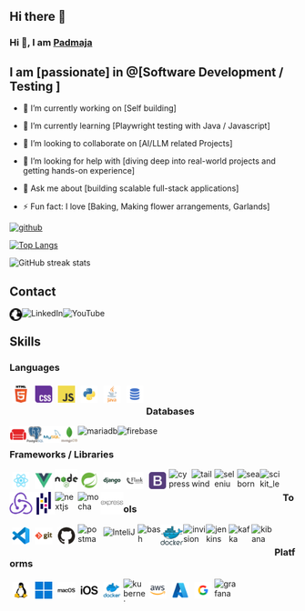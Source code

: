 ## Hi there 👋

<!-- Links -->
[website]: [http://example.net/](https://padmaja-ramesh.vercel.app/)
[youtube]: [https://www.youtube.com/](https://www.youtube.com/@Padmaja_Software)
[linkedin]: www.linkedin.com/in/padmaja-ramesh
<!-- End links -->

### Hi 👋, I am [Padmaja][website]

## I am [passionate] in @[Software Development / Testing ]
- 🔭 I’m currently working on [Self building]

- 🌱 I’m currently learning [Playwright testing with Java / Javascript]

- 👯 I’m looking to collaborate on [AI/LLM related Projects]

- 🤔 I’m looking for help with [diving deep into real-world projects and getting hands-on experience]

- 💬 Ask me about [building scalable full-stack applications]

- ⚡ Fun fact: I love [Baking, Making flower arrangements, Garlands]

  

[<img src='https://cdn.jsdelivr.net/npm/simple-icons@3.0.1/icons/github.svg' alt='github' height='40'>](https://github.com/Padmaja-Ramesh)  

[![Top Langs](https://github-readme-stats.vercel.app/api/top-langs/?username=Padmaja-Ramesh)](https://github.com/anuraghazra/github-readme-stats)

![GitHub streak stats](https://streak-stats.demolab.com/?user=Padmaja-Ramesh)  


## Contact

[<img src="https://raw.githubusercontent.com/iconic/open-iconic/master/svg/globe.svg" alt="Website" align="left" height="22px">][website]
[<img src="https://cdn.jsdelivr.net/npm/simple-icons@v3/icons/linkedin.svg" alt="LinkedIn" align="left" height="22px">][linkedin]
[<img src="https://cdn.jsdelivr.net/npm/simple-icons@v3/icons/youtube.svg" alt="YouTube" align="left" height="22px">][youtube]
<br />

## Skills

### Languages

<img src="https://raw.githubusercontent.com/github/explore/80688e429a7d4ef2fca1e82350fe8e3517d3494d/topics/html/html.png" alt="HTML" align="left" height="30px" style="padding: 5px;">
<img src="https://raw.githubusercontent.com/github/explore/80688e429a7d4ef2fca1e82350fe8e3517d3494d/topics/css/css.png" alt="CSS" align="left" height="30px" style="padding: 5px;">
<img src="https://raw.githubusercontent.com/github/explore/80688e429a7d4ef2fca1e82350fe8e3517d3494d/topics/javascript/javascript.png" alt="JavaScript" align="left" height="30px" style="padding: 5px;">
<img src="https://raw.githubusercontent.com/github/explore/80688e429a7d4ef2fca1e82350fe8e3517d3494d/topics/python/python.png" alt="Python" align="left" height="30px" style="padding: 5px;">
<img src="https://raw.githubusercontent.com/github/explore/80688e429a7d4ef2fca1e82350fe8e3517d3494d/topics/java/java.png" alt="Java" align="left" height="30px" style="padding: 5px;">
<img src="https://raw.githubusercontent.com/github/explore/80688e429a7d4ef2fca1e82350fe8e3517d3494d/topics/sql/sql.png" alt="SQL" align="left" height="30px" style="padding: 5px;">
<br />

### Databases
<img src="https://raw.githubusercontent.com/devicons/devicon/0d6c64dbbf311879f7d563bfc3ccf559f9ed111c/icons/couchdb/couchdb-original.svg" alt="couchdb"  height="30px" align="left" /> 
<img src="https://raw.githubusercontent.com/devicons/devicon/master/icons/postgresql/postgresql-original-wordmark.svg" alt="postgresql"  height="30px" align="left" />
<img src="https://raw.githubusercontent.com/devicons/devicon/master/icons/mysql/mysql-original-wordmark.svg" alt="mysql" height="30px" align="left" />
<img src="https://raw.githubusercontent.com/devicons/devicon/master/icons/mongodb/mongodb-original-wordmark.svg" alt="mongodb"  height="30px" align="left" />
<img src="https://www.vectorlogo.zone/logos/mariadb/mariadb-icon.svg" alt="mariadb"  height="30px" align="left" /> 
<img src="https://www.vectorlogo.zone/logos/firebase/firebase-icon.svg" alt="firebase"  height="30px" align="left" /> 
<br />

### Frameworks / Libraries
<img src="https://raw.githubusercontent.com/github/explore/80688e429a7d4ef2fca1e82350fe8e3517d3494d/topics/react/react.png" alt="React" align="left" height="30px" style="padding: 5px;">
<img src="https://raw.githubusercontent.com/github/explore/80688e429a7d4ef2fca1e82350fe8e3517d3494d/topics/vue/vue.png" alt="Vue.js" align="left" height="30px" style="padding: 5px;">
 <img src="https://raw.githubusercontent.com/devicons/devicon/master/icons/nodejs/nodejs-original-wordmark.svg" alt="nodejs" width="40" height="40" align="left" />
<img src="https://raw.githubusercontent.com/github/explore/80688e429a7d4ef2fca1e82350fe8e3517d3494d/topics/spring-boot/spring-boot.png" alt="Spring" align="left" height="30px" style="padding: 5px;">
<img src="https://raw.githubusercontent.com/github/explore/80688e429a7d4ef2fca1e82350fe8e3517d3494d/topics/django/django.png" alt="Django" align="left" height="30px" style="padding: 5px;">
<img src="https://raw.githubusercontent.com/github/explore/80688e429a7d4ef2fca1e82350fe8e3517d3494d/topics/flask/flask.png" alt="Flask" align="left" height="30px" style="padding: 5px;">
<img src="https://raw.githubusercontent.com/github/explore/80688e429a7d4ef2fca1e82350fe8e3517d3494d/topics/bootstrap/bootstrap.png" alt="Bootstrap" align="left" height="30px" style="padding: 5px;">
<img src="https://raw.githubusercontent.com/simple-icons/simple-icons/6e46ec1fc23b60c8fd0d2f2ff46db82e16dbd75f/icons/cypress.svg" alt="cypress" width="40" height="40" align="left" /> 
<img src="https://www.vectorlogo.zone/logos/tailwindcss/tailwindcss-icon.svg" alt="tailwind" width="40" height="40" align="left" />
<img src="https://raw.githubusercontent.com/detain/svg-logos/780f25886640cef088af994181646db2f6b1a3f8/svg/selenium-logo.svg" alt="selenium" width="40" height="40" align="left" />
<img src="https://seaborn.pydata.org/_images/logo-mark-lightbg.svg" alt="seaborn" width="40" height="40" align="left" />
<img src="https://upload.wikimedia.org/wikipedia/commons/0/05/Scikit_learn_logo_small.svg" alt="scikit_learn" width="40" height="40" align="left" />
<img src="https://raw.githubusercontent.com/devicons/devicon/master/icons/redux/redux-original.svg" alt="redux" width="40" height="40" align="left" /> 
<img src="https://raw.githubusercontent.com/devicons/devicon/2ae2a900d2f041da66e950e4d48052658d850630/icons/pandas/pandas-original.svg" alt="pandas" width="40" height="40" align="left" /> 
<img src="https://cdn.worldvectorlogo.com/logos/nextjs-2.svg" alt="nextjs" width="40" height="40" align="left" />
<img src="https://www.vectorlogo.zone/logos/mochajs/mochajs-icon.svg" alt="mocha" width="40" height="40" align="left" /> 
<img src="https://raw.githubusercontent.com/devicons/devicon/master/icons/express/express-original-wordmark.svg" alt="express" width="40" height="40" align="left" /> 
<br />

### Tools

<img src="https://raw.githubusercontent.com/github/explore/80688e429a7d4ef2fca1e82350fe8e3517d3494d/topics/visual-studio-code/visual-studio-code.png" alt="Visual Code" align="left" height="30px" style="padding: 5px;">
<img src="https://raw.githubusercontent.com/github/explore/80688e429a7d4ef2fca1e82350fe8e3517d3494d/topics/git/git.png" alt="Git" align="left" height="30px" style="padding: 5px;">
<img src="https://raw.githubusercontent.com/github/explore/89bdd9644f44d1b12180fd512b95574fe4c54617/topics/github-api/github-api.png" alt="GitHub" align="left" height="30px" style="padding: 5px;">
<img src="https://www.vectorlogo.zone/logos/getpostman/getpostman-icon.svg" alt="postman" width="40" height="40" align="left" />
<img src="https://resources.jetbrains.com/storage/products/intellij-idea/img/meta/intellij-idea_logo_300x300.png" alt="InteliJ" align="left" height="30px" style="padding: 5px;">
<img src="https://www.vectorlogo.zone/logos/gnu_bash/gnu_bash-icon.svg" alt="bash" width="40" height="40" align="left" /> 
<img src="https://raw.githubusercontent.com/devicons/devicon/master/icons/docker/docker-original-wordmark.svg" alt="docker" width="40" height="40" align="left" />
<img src="https://www.vectorlogo.zone/logos/invisionapp/invisionapp-icon.svg" alt="invision" width="40" height="40" align="left" /> 
<img src="https://www.vectorlogo.zone/logos/jenkins/jenkins-icon.svg" alt="jenkins" width="40" height="40" align="left" />
<img src="https://www.vectorlogo.zone/logos/apache_kafka/apache_kafka-icon.svg" alt="kafka" width="40" height="40" align="left" />
<img src="https://www.vectorlogo.zone/logos/elasticco_kibana/elasticco_kibana-icon.svg" alt="kibana" width="40" height="40" align="left" />

<br />

### Platforms

<img src="https://raw.githubusercontent.com/github/explore/80688e429a7d4ef2fca1e82350fe8e3517d3494d/topics/linux/linux.png" alt="Linux" align="left" height="30px" style="padding: 5px;">
<img src="https://raw.githubusercontent.com/github/explore/80688e429a7d4ef2fca1e82350fe8e3517d3494d/topics/windows/windows.png" alt="Windows" align="left" height="30px" style="padding: 5px;">
<img src="https://raw.githubusercontent.com/github/explore/80688e429a7d4ef2fca1e82350fe8e3517d3494d/topics/macos/macos.png" alt="MacOS" align="left" height="30px" style="padding: 5px;">
<img src="https://raw.githubusercontent.com/github/explore/80688e429a7d4ef2fca1e82350fe8e3517d3494d/topics/ios/ios.png" alt="iOS" align="left" height="30px" style="padding: 5px;">
<img src="https://raw.githubusercontent.com/github/explore/80688e429a7d4ef2fca1e82350fe8e3517d3494d/topics/docker/docker.png" alt="Docker" align="left" height="30px" style="padding: 5px;">
<img src="https://www.vectorlogo.zone/logos/kubernetes/kubernetes-icon.svg" alt="kubernetes" width="40" height="40" align="left" />
<img src="https://raw.githubusercontent.com/github/explore/fbceb94436312b6dacde68d122a5b9c7d11f9524/topics/aws/aws.png" alt="AWS" align="left" height="30px" style="padding: 5px;">
<img src="https://raw.githubusercontent.com/github/explore/80688e429a7d4ef2fca1e82350fe8e3517d3494d/topics/azure/azure.png" alt="Azure" align="left" height="30px" style="padding: 5px;">
<img src="https://raw.githubusercontent.com/github/explore/80688e429a7d4ef2fca1e82350fe8e3517d3494d/topics/google/google.png" alt="Google Cloud" align="left" height="30px" style="padding: 5px;">
 <img src="https://www.vectorlogo.zone/logos/grafana/grafana-icon.svg" alt="grafana" width="40" height="40" align="left" /> 

<br />



